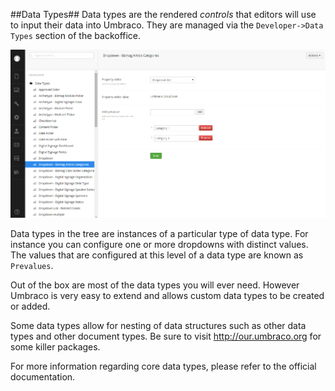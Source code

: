 ##Data Types##
Data types are the rendered *controls* that editors will use to input their data into Umbraco.  They are managed via the `Developer->Data Types` section of the backoffice.

![Data Types](assets/datatypes.png)

Data types in the tree are instances of a particular type of data type.  For instance you can configure one or more dropdowns with distinct values.  The values that are configured at this level of a data type are known as `Prevalues`.

Out of the box are most of the data types you will ever need.  However Umbraco is very easy to extend and allows custom data types to be created or added.

Some data types allow for nesting of data structures such as other data types and other document types.  Be sure to visit http://our.umbraco.org for some killer packages.

For more information regarding core data types, please refer to the official documentation.